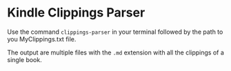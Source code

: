 # Kindle Clippings Parser

Use the command `clippings-parser` in your terminal followed by the path to you MyClippings.txt file.

The output are multiple files with the `.md` extension with all the clippings of a single book.
